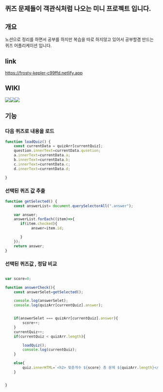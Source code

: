 ## 퀴즈 문제들이 객관식처럼 나오는 미니 프로젝트 입니다.

## 개요
노션으로 정리를 하면서 공부를 하지만 복습을 따로 하지않고 있어서
공부할겸 만드는 퀴즈 어플리케이션 입니다.

## link
https://frosty-kepler-c99ffd.netlify.app


## WIKI
<img src="https://img.shields.io/badge/html-E34F26?style=for-the-badge&logo=html5&logoColor=white"><img src="https://img.shields.io/badge/css-1572B6?style=for-the-badge&logo=css3&logoColor=white"><img src="https://img.shields.io/badge/javascript-F7DF1E?style=for-the-badge&logo=javascript&logoColor=black">




## 기능

### 다음 퀴즈로 내용을 로드
```javascript
function loadQuiz() {
    const currentData = quizArr[currentQuiz];
    question.innerText=currentData.qusetion;
    a.innerText=currentData.a;
    b.innerText=currentData.b;
    c.innerText=currentData.c;
    d.innerText=currentData.d;

}
```

### 선택된 퀴즈 값 추출
```javascript
function getSelected() {
    const answerList= document.querySelectorAll(".answer");

    var answer;
    answerList.forEach((item)=>{
       if(item.checked){
            answer=item.id;

       }
    });
    return answer;
}

```

### 선택된 퀴즈값 , 정답 비교
```javascript

var score=0;

function answerCheck(){
    const answerSelet=getSelected();

    console.log(answerSelet);
    console.log(quizArr[currentQuiz].answer);


    if(answerSelet === quizArr[currentQuiz].answer){
        score++;
    }
    currentQuiz++;
    if(currentQuiz < quizArr.length){

        loadQuiz();
        console.log(currentQuiz);
    }

    else{
        quiz.innerHTML=`<h2> 맞춘개수 ${score} 총 문제 ${quizArr.length}</h2>`;
    }


}
```

